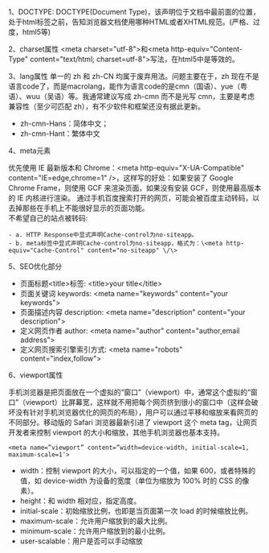 1、DOCTYPE: DOCTYPE(Document Type)，该声明位于文档中最前面的位置，处于html标签之前，告知浏览器文档使用哪种HTML或者XHTML规范。(严格、过度，html5等)

2、charset属性 \<meta charset="utf-8"\>和\<meta http-equiv="Content-Type" content="text/html; charset=utf-8"\>写法，在html5中是等效的。

3、lang属性 单一的 zh 和 zh-CN 均属于废弃用法。问题主要在于，zh 现在不是语言code了，而是macrolang，能作为语言code的是cmn（国语）、yue（粤语）、wuu（吴语）等。我通常建议写成 zh-cmn 而不是光写 cmn，主要是考虑兼容性（至少可匹配 zh），有不少软件和框架还没有据此更新。
  - zh-cmn-Hans：简体中文；
  - zh-cmn-Hant：繁体中文
  
4、meta元素

  优先使用 IE 最新版本和 Chrome：\<meta http-equiv="X-UA-Compatible" content="IE=edge,chrome=1" /\>，这样写的好处：如果安装了 Google Chrome Frame，则使用 GCF 来渲染页面，如果没有安装 GCF，则使用最高版本的 IE 内核进行渲染。
  通过手机百度搜索打开的网页，可能会被百度主动转码，以去掉那些在手机上不能很好显示的页面功能。  
  不希望自己的站点被转码:

    - a. HTTP Response中显式声明Cache-control为no-siteapp。
    - b. meta标签中显式声明Cache-control为no-siteapp，格式为：\<meta http-equiv="Cache-Control" content="no-siteapp" \/\>

5、SEO优化部分

  - 页面标题\<title\>标签: \<title\>your title\</title\>
  - 页面关键词 keywords: \<meta name="keywords" content="your keywords"\>
  - 页面描述内容 description: \<meta name="description" content="your description"\>
  - 定义网页作者 author: \<meta name="author" content="author,email address"\>
  - 定义网页搜索引擎索引方式: \<meta name="robots" content="index,follow"\>

6、viewport属性

  手机浏览器是把页面放在一个虚拟的“窗口”（viewport）中，通常这个虚拟的“窗口”（viewport）比屏幕宽，这样就不用把每个网页挤到很小的窗口中（这样会破坏没有针对手机浏览器优化的网页的布局），用户可以通过平移和缩放来看网页的不同部分。移动版的 Safari 浏览器最新引进了 viewport 这个 meta tag，让网页开发者来控制 viewport 的大小和缩放，其他手机浏览器也基本支持。

  `<meta name=”viewport” content=”width=device-width, initial-scale=1, maximum-scale=1″>`

  - width：控制 viewport 的大小，可以指定的一个值，如果 600，或者特殊的值，如 device-width 为设备的宽度（单位为缩放为 100% 时的 CSS 的像素）。
  - height：和 width 相对应，指定高度。
  - initial-scale：初始缩放比例，也即是当页面第一次 load 的时候缩放比例。
  - maximum-scale：允许用户缩放到的最大比例。
  - minimum-scale：允许用户缩放到的最小比例。
  - user-scalable：用户是否可以手动缩放



